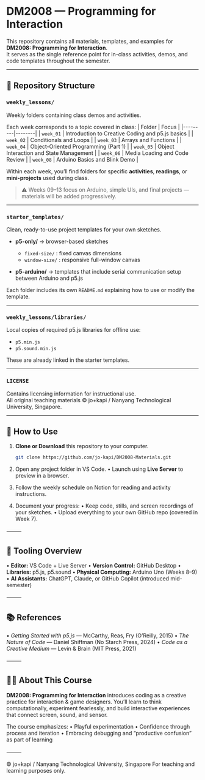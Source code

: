 # DM2008 — Programming for Interaction

This repository contains all materials, templates, and examples for **DM2008: Programming for Interaction**.  
It serves as the single reference point for in-class activities, demos, and code templates throughout the semester.

---

## 📁 Repository Structure

### `weekly_lessons/`

Weekly folders containing class demos and activities.

Each week corresponds to a topic covered in class:
| Folder | Focus |
|---------|--------|
| `week_01` | Introduction to Creative Coding and p5.js basics |
| `week_02` | Conditionals and Loops |
| `week_03` | Arrays and Functions |
| `week_04` | Object-Oriented Programming (Part 1) |
| `week_05` | Object Interaction and State Management |
| `week_06` | Media Loading and Code Review |
| `week_08` | Arduino Basics and Blink Demo |

Within each week, you’ll find folders for specific **activities**, **readings**, or **mini-projects** used during class.

> ⚠️ Weeks 09–13 focus on Arduino, simple UIs, and final projects — materials will be added progressively.

---

### `starter_templates/`

Clean, ready-to-use project templates for your own sketches.

- **p5-only/** → browser-based sketches

  - `fixed-size/` : fixed canvas dimensions
  - `window-size/` : responsive full-window canvas

- **p5-arduino/** → templates that include serial communication setup between Arduino and p5.js

Each folder includes its own `README.md` explaining how to use or modify the template.

---

### `weekly_lessons/libraries/`

Local copies of required p5.js libraries for offline use:

- `p5.min.js`
- `p5.sound.min.js`

These are already linked in the starter templates.

---

### `LICENSE`

Contains licensing information for instructional use.  
All original teaching materials © jo+kapi / Nanyang Technological University, Singapore.

---

## 🧭 How to Use

1. **Clone or Download** this repository to your computer.

   ```bash
   git clone https://github.com/jo-kapi/DM2008-Materials.git
   ```

2. Open any project folder in VS Code.
   • Launch using **Live Server** to preview in a browser.
3. Follow the weekly schedule on Notion for reading and activity instructions.
4. Document your progress:
   • Keep code, stills, and screen recordings of your sketches.
   • Upload everything to your own GitHub repo (covered in Week 7).

⸻

## 🧩 Tooling Overview

• **Editor:** VS Code + Live Server
• **Version Control:** GitHub Desktop
• **Libraries:** p5.js, p5.sound
• **Physical Computing:** Arduino Uno (Weeks 8–9)
• **AI Assistants:** ChatGPT, Claude, or GitHub Copilot (introduced mid-semester)

⸻

## 📚 References

• _Getting Started with p5.js_ — McCarthy, Reas, Fry (O’Reilly, 2015)
• _The Nature of Code_ — Daniel Shiffman (No Starch Press, 2024)
• _Code as a Creative Medium_ — Levin & Brain (MIT Press, 2021)

⸻

## 🧑‍🏫 About This Course

**DM2008: Programming for Interaction** introduces coding as a creative practice for interaction & game designers.
You’ll learn to think computationally, experiment fearlessly, and build interactive experiences that connect screen, sound, and sensor.

The course emphasizes:
• Playful experimentation
• Confidence through process and iteration
• Embracing debugging and “productive confusion” as part of learning

⸻

© jo+kapi / Nanyang Technological University, Singapore
For teaching and learning purposes only.
